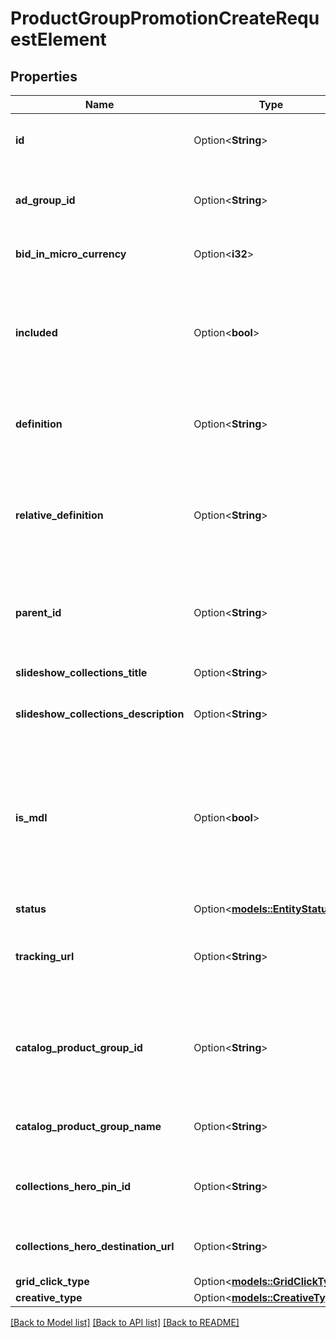 # ProductGroupPromotionCreateRequestElement

## Properties

Name | Type | Description | Notes
------------ | ------------- | ------------- | -------------
**id** | Option<**String**> | ID of the product group promotion. | [optional]
**ad_group_id** | Option<**String**> | ID of the ad group the product group belongs to. | [optional]
**bid_in_micro_currency** | Option<**i32**> | The bid in micro currency. | [optional]
**included** | Option<**bool**> | True if the group is BIDDABLE, false if it should be EXCLUDED from serving ads. | [optional]
**definition** | Option<**String**> | The full product group definition path | [optional]
**relative_definition** | Option<**String**> | The definition of the product group, relative to its parent - an attribute name/value pair | [optional]
**parent_id** | Option<**String**> | The parent Product Group ID of this Product Group | [optional]
**slideshow_collections_title** | Option<**String**> | Slideshow Collections Title | [optional]
**slideshow_collections_description** | Option<**String**> | Slideshow Collections Description | [optional]
**is_mdl** | Option<**bool**> | If set to true products promoted in this product group will use the Mobile Deep Link specified in your catalog | [optional]
**status** | Option<[**models::EntityStatus**](EntityStatus.md)> |  | [optional]
**tracking_url** | Option<**String**> | Tracking template for proudct group promotions. 4000 limit | [optional]
**catalog_product_group_id** | Option<**String**> | ID of the catalogs product group that this product group promotion references | [optional]
**catalog_product_group_name** | Option<**String**> | Catalogs product group name | [optional]
**collections_hero_pin_id** | Option<**String**> | Hero Pin ID if this PG is promoted as a Collection | [optional]
**collections_hero_destination_url** | Option<**String**> | Collections Hero Destination Url | [optional]
**grid_click_type** | Option<[**models::GridClickType**](GridClickType.md)> |  | [optional]
**creative_type** | Option<[**models::CreativeType**](CreativeType.md)> |  | [optional]

[[Back to Model list]](../README.md#documentation-for-models) [[Back to API list]](../README.md#documentation-for-api-endpoints) [[Back to README]](../README.md)



